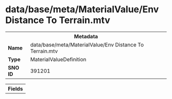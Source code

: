 <h1>data/base/meta/MaterialValue/Env Distance To Terrain.mtv</h1><table><tr><th colspan="100%">Metadata</th></tr><tr><td><b>Name</b></td><td>data/base/meta/MaterialValue/Env Distance To Terrain.mtv</td></tr><tr><td><b>Type</b></td><td>MaterialValueDefinition</td></tr><tr><td><b>SNO ID</b></td><td>391201</td></tr></table>

<table><tr><th colspan="100%">Fields</th></tr></table>

